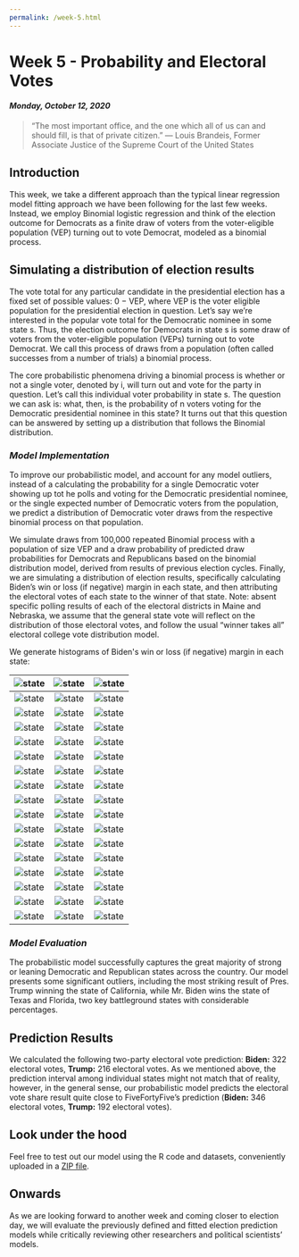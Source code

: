 ```yaml
---
permalink: /week-5.html
---
```


# **Week 5 - Probability and Electoral Votes**
#### ***Monday, October 12, 2020***

> “The most important office, and the one which all of us can and should fill, is that of private citizen.”
― Louis Brandeis, Former Associate Justice of the Supreme Court of the United States

## **Introduction**
This week, we take a different approach than the typical linear regression model fitting approach we have been following for the last few weeks. Instead, we employ Binomial logistic regression and think of the election outcome for Democrats as a finite draw of voters from the voter-eligible population (VEP) turning out to vote Democrat, modeled as a binomial process.

## **Simulating a distribution of election results**
The vote total for any particular candidate in the presidential election has a fixed set of possible values: 0 − VEP, where VEP is the voter eligible population for the presidential election in question. Let’s say we’re interested in the popular vote total for the Democratic nominee in some state s. Thus, the election outcome for Democrats in state s is some draw of voters from the voter-eligible population (VEPs) turning out to vote Democrat. We call this process of draws from a population (often called successes from a number of trials) a binomial process.

The core probabilistic phenomena driving a binomial process is whether or not a single voter, denoted by i, will turn out and vote for the party in question. Let’s call this individual voter probability in state s. The question we can ask is: what, then, is the probability of n voters voting for the Democratic presidential nominee in this state? It turns out that this question can be answered by setting up a distribution that follows the Binomial distribution.

### _Model Implementation_

To improve our probabilistic model, and account for any model outliers, instead of a calculating the probability for a single Democratic voter showing up tot he polls and voting for the Democratic presidential nominee, or the single expected number of Democratic voters from the population, we predict a distribution of Democratic voter draws from the respective binomial process on that population.

We simulate draws from 100,000 repeated Binomial process with a population of size VEP and a draw probability of predicted draw probabilities for Democrats and Republicans based on the binomial distribution model, derived from results of previous election cycles. Finally, we are simulating a distribution of election results, specifically calculating Biden’s win or loss (if negative) margin in each state, and then attributing the electoral votes of each state to the winner of that state. Note: absent specific polling results of each of the electoral districts in Maine and Nebraska, we assume that the general state vote will reflect on the distribution of those electoral votes, and follow the usual “winner takes all” electoral college vote distribution model.

We generate histograms of Biden's win or loss (if negative) margin in each state: 

![state](/state_plot2.png) | ![state](/state_plot3.png) | ![state](/state_plot4.png) |
:-------------------------:|:-------------------------:|:-------------------------:
![state](/state_plot5.png) | ![state](/state_plot6.png) | ![state](/state_plot7.png) |
![state](/state_plot8.png) | ![state](/state_plot9.png) | ![state](/state_plot10.png) |
![state](/state_plot11.png) | ![state](/state_plot12.png) | ![state](/state_plot13.png) |
![state](/state_plot14.png) | ![state](/state_plot15.png) | ![state](/state_plot16.png) |
![state](/state_plot17.png) | ![state](/state_plot18.png) | ![state](/state_plot19.png) |
![state](/state_plot20.png) | ![state](/state_plot21.png) | ![state](/state_plot22.png) |
![state](/state_plot23.png) | ![state](/state_plot24.png) | ![state](/state_plot25.png) |
![state](/state_plot26.png) | ![state](/state_plot27.png) | ![state](/state_plot28.png) |
![state](/state_plot29.png) | ![state](/state_plot30.png) | ![state](/state_plot31.png) |
![state](/state_plot32.png) | ![state](/state_plot33.png) | ![state](/state_plot34.png) |
![state](/state_plot35.png) | ![state](/state_plot36.png) | ![state](/state_plot37.png) |
![state](/state_plot38.png) | ![state](/state_plot39.png) | ![state](/state_plot40.png) |
![state](/state_plot41.png) | ![state](/state_plot42.png) | ![state](/state_plot43.png) |
![state](/state_plot44.png) | ![state](/state_plot45.png) | ![state](/state_plot46.png) |
![state](/state_plot47.png) | ![state](/state_plot48.png) | ![state](/state_plot49.png) |
![state](/state_plot50.png) | ![state](/state_plot51.png) | ![state](/state_plot52.png) |

### _Model Evaluation_
The probabilistic model successfully captures the great majority of strong or leaning Democratic and Republican states across the country. Our model presents some significant outliers, including the most striking result of Pres. Trump winning the state of California, while Mr. Biden wins the state of Texas and Florida, two key battleground states with considerable percentages.

## **Prediction Results**
We calculated the following two-party electoral vote prediction: **Biden:** 322 electoral votes, **Trump:** 216 electoral votes. As we mentioned above, the prediction interval among individual states might not match that of reality, however, in the general sense, our probabilistic model predicts the electoral vote share result quite close to FiveFortyFive’s prediction (**Biden:** 346 electoral votes, **Trump:** 192 electoral votes).

## **Look under the hood**
Feel free to test out our model using the R code and datasets, conveniently uploaded in a [ZIP file](/week-5.zip).

## **Onwards**
As we are looking forward to another week and coming closer to election day, we will evaluate the previously defined and fitted election prediction models while critically reviewing other researchers and political scientists’ models.
